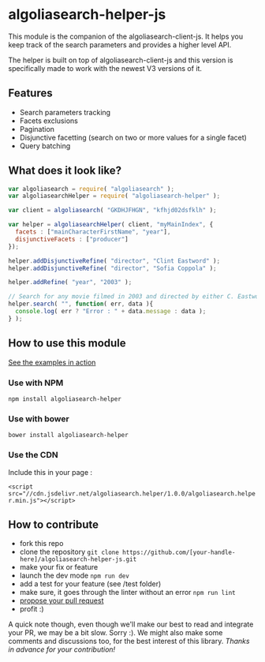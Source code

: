 # algoliasearch-helper-js

This module is the companion of the algoliasearch-client-js. It helps you keep
track of the search parameters and provides a higher level API.

The helper is built on top of algoliasearch-client-js and this version is 
specifically made to work with the newest V3 versions of it.

## Features

 - Search parameters tracking
 - Facets exclusions
 - Pagination
 - Disjunctive facetting (search on two or more values for a single facet)
 - Query batching

## What does it look like?

```javascript
var algoliasearch = require( "algoliasearch" );
var algoliasearchHelper = require( "algoliasearch-helper" );

var client = algoliasearch( "GKDHJFHGN", "kfhjd02dsfklh" );

var helper = algoliasearchHelper( client, "myMainIndex", { 
  facets : ["mainCharacterFirstName", "year"],
  disjunctiveFacets : ["producer"]
});

helper.addDisjunctiveRefine( "director", "Clint Eastword" );
helper.addDisjunctiveRefine( "director", "Sofia Coppola" );

helper.addRefine( "year", "2003" );

// Search for any movie filmed in 2003 and directed by either C. Eastwood or S. Coppola
helper.search( "", function( err, data ){
  console.log( err ? "Error : " + data.message : data );
} );
```

## How to use this module

[See the examples in action](http://algolia.github.io/algoliasearch-helper-js/)

### Use with NPM

`npm install algoliasearch-helper`

### Use with bower

`bower install algoliasearch-helper`

### Use the CDN

Include this in your page :

`<script src="//cdn.jsdelivr.net/algoliasearch.helper/1.0.0/algoliasearch.helper.min.js"></script>`

## How to contribute

 - fork this repo
 - clone the repository `git clone https://github.com/[your-handle-here]/algoliasearch-helper-js.git`
 - make your fix or feature
 - launch the dev mode  `npm run dev`
 - add a test for your feature (see /test folder)
 - make sure, it goes through the linter without an error `npm run lint`
 - [propose your pull request](https://help.github.com/articles/creating-a-pull-request/)
 - profit :)

A quick note though, even though we'll make our best to read and integrate your PR,
we may be a bit slow. Sorry :). We might also make some comments and discussions too,
for the best interest of this library. *Thanks in advance for your contribution!*
